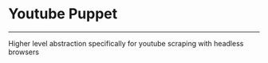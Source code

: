 # Youtube Puppet
---
Higher level abstraction specifically for youtube scraping with headless browsers

